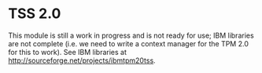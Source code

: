 # TSS 2.0

This module is still a work in progress and is not ready for use; IBM libraries are not complete (i.e. we need to write a context manager for the TPM 2.0 for this to work). See IBM libraries at http://sourceforge.net/projects/ibmtpm20tss.

